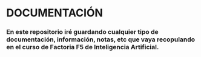 # DOCUMENTACIÓN

### En este repositorio iré guardando cualquier tipo de documentación, información, notas, etc que vaya recopulando en el curso de Factoria F5 de Inteligencia Artificial.
